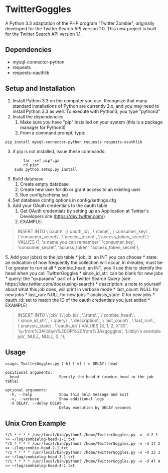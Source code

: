 TwitterGoggles
==============
A Python 3.3 adaptation of the PHP program "Twitter Zombie", originally developed for the Twitter Search API 
version 1.0. This new project is built for the Twitter Search API version 1.1.

Dependencies
------------
- mysql-connector-python
- requests
- requests-oauthlib

Setup and Installation
----------------------
1. Install Python 3.3 on the computer you use.  Recognize that many standard installations of Python are
   currently 2.x, and you may need to install Python 3.3 as well.  To execute with Python3, you type "python3"
2. Install the dependencies
    1. Make sure you have "pip" installed on your system (this is a package manager for Python3)
    2. From a command prompt, type:
```
pip install mysql-connector-python requests requests-oauthlib
```
3. if pip is not installed, issue these commands:
``` 	wget http://pypi.python.org/packages/source/p/pip/pip-1.1.tar.gz#md5=62a9f08dd5dc69d76734568a6c040508
    	tar -xvf pip*.gz
    	cd pip*
	sudo python setup.py install
```
3. Build database
   1. Create empty database
	2. Create new user for db or grant access to an existing user
	3. Run config/schema.sql
4. Set database config options in config/settings.cfg
5. Add your OAuth credentials to the oauth table
	1. Get OAuth credentials by setting up an Application at Twitter's Developers site (https://dev.twitter.com/)
	2. EXAMPLE: 
<blockquote>
INSERT INTO \`oauth\` (\`oauth_id\`, \`name\`, \`consumer_key\`, \`consumer_secret\`, \`access_token\`, \`access_token_secret\`) VALUES (1, 'a name you can remember', 'consumer_key', 'consumer_secret', 'access_token', 'access_token_secret');
</blockquote>
5. Add your job(s) to the job table
	* job_id: an INT you can choose
	* state: an indication of how frequently the collection will occur, in minutes; must be 1 or greater to run at all
	* zombie_head: an INT, you'll use this to identify the head when you call TwitterGoggles
	* since_id_str: can be blank for new jobs
	* query: the "q=params" part of a Twitter Search Query (see https://dev.twitter.com/docs/using-search)
	* description: a note to yourself about what this job does, will print in verbose mode 
	* last_count: NULL for new jobs
	* last_run: NULL for new jobs
	* analysis_state: 0 for new jobs
	* oauth_id: set to match the ID of the oauth credentials you just added 
   * EXAMPLE: 
<blockquote>
INSERT INTO \`job\` (\`job_id\`, \`state\`, \`zombie_head\`, \`since_id_str\`, \`query\`, \`description\`, \`last_count\`, \`last_run\`, \`analysis_state\`, \`oauth_id\`) VALUES (3, 1, 2, X'30', 
'q=from%3Alibbyh%20OR%20from%3Asgoggins', 'Libby\'s example job', NULL, NULL, 0, 1);
</blockquote>

Usage
-----
```
usage: TwitterGoggles.py [-h] [-v] [-d DELAY] head

positional arguments:
  head                  Specify the head # (zombie_head in the job table)

optional arguments:
  -h, --help            Show this help message and exit
  -v, --verbose         Show additional logs
  -d DELAY, --delay DELAY
                        Delay execution by DELAY seconds
```

Unix Cron Example
-----------------
```
*/1 * * * * /usr/local/bin/python3 /home/TwitterGoggles.py -v -d 2 1 >> ~/log/zombielog-head-1-1.txt
*/1 * * * * /usr/local/bin/python3 /home/TwitterGoggles.py -v -d 17 2 >> ~/log/zombie-head-2-1.txt
*/1 * * * * /usr/local/bin/python3 /home/TwitterGoggles.py -v -d 33 3 >> ~/log/zombielog-head-3-1.txt
*/1 * * * * /usr/local/bin/python3 /home/TwitterGoggles.py -v -d 47 4 >> ~/log/zombielog-head-4-1.txt
```


